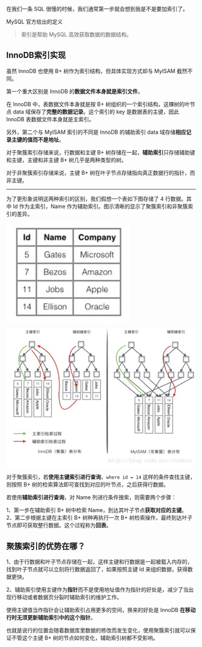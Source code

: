 在我们一条 SQL 很慢的时候，我们通常第一步就会想到我是不是要加索引了。

MySQL 官方给出的定义

> 索引是帮助 MySQL 高效获取数据的数据结构。

## InnoDB索引实现

虽然 InnoDB 也使用 B+ 树作为索引结构，但具体实现方式却与 MyISAM 截然不同。

第一个重大区别是 InnoDB 的**数据文件本身就是索引文件**。

在 InnoDB 中，表数据文件本身就是按 B+ 树组织的一个索引结构，这棵树的叶节点 data 域保存了**完整的数据记录**。这个索引的 key 是数据表的主键，因此 InnoDB 表数据文件本身就是主索引。

另外，第二个与 MyISAM 索引的不同是 InnoDB 的辅助索引 data 域存储**相应记录主键的值而不是地址**。

对于聚簇索引存储来说，行数据和主键 B+ 树存储在一起，**辅助索引**只存储辅助键和主键，主键和非主键 B+ 树几乎是两种类型的树。

对于非聚簇索引存储来说，主键 B+ 树在叶子节点存储指向真正数据行的指针，而非主键。

------

为了更形象说明这两种索引的区别，我们假想一个表如下图存储了 4 行数据。其中 Id 作为主索引，Name 作为辅助索引。图示清晰的显示了聚簇索引和非聚簇索引的差异。

[![元数据](https://www.github.com/hoxis/token4md/raw/master/1543820056150.jpg)](https://www.github.com/hoxis/token4md/raw/master/1543820056150.jpg)

[![检索过程的差异](https://www.github.com/hoxis/token4md/raw/master/1543820086047.jpg)](https://www.github.com/hoxis/token4md/raw/master/1543820086047.jpg)

对于聚簇索引，若**使用主键索引进行查询**，`where id = 14` 这样的条件查找主键，则按照 B+ 树的检索算法即可查找到对应的叶节点，之后获得行数据。

若使用**辅助索引进行查询**，对 Name 列进行条件搜索，则需要两个步骤：

1、第一步在辅助索引 B+ 树中检索 Name，到达其叶子节点**获取对应的主键**。
2、第二步根据主键在主索引 B+ 树种再执行一次 B+ 树检索操作，最终到达叶子节点即可获取整行数据。这个过程称为**回表**。

## 聚簇索引的优势在哪？

1、由于行数据和叶子节点存储在一起，这样主键和行数据是一起被载入内存的，找到叶子节点就可以立刻将行数据返回了，如果按照主键 Id 来组织数据，获得数据更快。

2、辅助索引使用主键作为**指针**而不是使用地址值作为指针的好处是，减少了当出现行移动或者数据页分裂时辅助索引的维护工作。

使用主键值当作指针会让辅助索引占用更多的空间，换来的好处是 InnoDB **在移动行时无须更新辅助索引中的这个指针**。

也就是说行的位置会随着数据库里数据的修改而发生变化，使用聚簇索引就可以保证不管这个主键 B+ 树的节点如何变化，辅助索引树都不受影响。